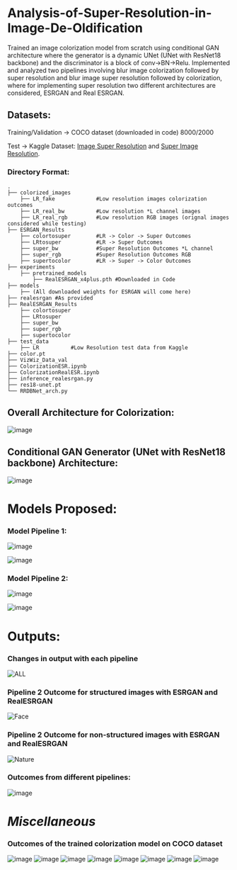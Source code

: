 # Analysis-of-Super-Resolution-in-Image-De-Oldification
Trained an image colorization model from scratch using conditional GAN architecture where the generator is a dynamic UNet (UNet with ResNet18 backbone) and the discriminator is a block of conv->BN->Relu. Implemented and analyzed two pipelines involving blur image colorization  followed by super resolution and blur image super resolution followed by colorization, where for implementing super resolution two different architectures are considered, ESRGAN and Real ESRGAN.

## Datasets:

Training/Validation -> COCO dataset (downloaded in code) 8000/2000

Test -> Kaggle Dataset: [Image Super Resolution](https://www.kaggle.com/datasets/adityachandrasekhar/image-super-resolution)
        and [Super Image Resolution](https://www.kaggle.com/datasets/akhileshdkapse/superimage-resolution).

### Directory Format:

    .
    ├── colorized_images
        ├── LR_fake             #Low resolution images colorization outcomes
        ├── LR_real_bw          #Low resolution *L channel images
        ├── LR_real_rgb         #Low resolution RGB images (orignal images considered while testing)
    ├── ESRGAN_Results
        ├── colortosuper        #LR -> Color -> Super Outcomes
        ├── LRtosuper           #LR -> Super Outcomes
        ├── super_bw            #Super Resolution Outcomes *L channel
        ├── super_rgb           #Super Resolution Outcomes RGB
        ├── supertocolor        #LR -> Super -> Color Outcomes
    ├── experiments
        ├── pretrained_models
            ├── RealESRGAN_x4plus.pth #Downloaded in Code
    ├── models
        ├── (All downloaded weights for ESRGAN will come here)
    ├── realesrgan #As provided
    ├── RealESRGAN_Results
        ├── colortosuper
        ├── LRtosuper
        ├── super_bw
        ├── super_rgb
        ├── supertocolor
    ├── test_data
        ├── LR          #Low Resolution test data from Kaggle
    ├── color.pt
    ├── VizWiz_Data_val
    ├── ColorizationESR.ipynb
    ├── ColorizationRealESR.ipynb
    ├── inference_realesrgan.py
    ├── res18-unet.pt
    └── RRDBNet_arch.py

## Overall Architecture for Colorization:
![image](https://user-images.githubusercontent.com/83297868/167446032-4893d3f5-c4f2-4475-9c2c-963b1c6b026d.png)

## Conditional GAN Generator (UNet with ResNet18 backbone) Architecture:
![image](https://user-images.githubusercontent.com/83297868/167445547-38e9d3a7-c417-4ae6-a024-cc0b7c72c9b1.png)

# Models Proposed:
### Model Pipeline 1:
![image](https://user-images.githubusercontent.com/83297868/167445812-25b81278-28e1-472b-beed-6575d86776b6.png)

![image](https://user-images.githubusercontent.com/83297868/167446170-b47b0135-25e3-48a7-909e-3e46a4abc320.png)

### Model Pipeline 2:
![image](https://user-images.githubusercontent.com/83297868/167445917-04a20c2f-60e7-41d3-bf56-f9778aa785ac.png)

![image](https://user-images.githubusercontent.com/83297868/167446230-43dfa364-a9e0-441f-9316-6e93866232f7.png)

# Outputs:

### Changes in output with each pipeline
![ALL](https://user-images.githubusercontent.com/83297868/167447882-0c8710b4-0df4-46fd-984a-2d27f06269f2.gif)

### Pipeline 2 Outcome for structured images with ESRGAN and RealESRGAN
![Face](https://user-images.githubusercontent.com/83297868/167447963-36015ab9-4666-424c-b360-20a5220ddf56.gif)

### Pipeline 2 Outcome for non-structured images with ESRGAN and RealESRGAN
![Nature](https://user-images.githubusercontent.com/83297868/167449476-ee6972fb-73b7-4fae-9b33-63ea305f4467.gif)

### Outcomes from different pipelines:
![image](https://user-images.githubusercontent.com/83297868/167447262-63143694-b0c8-4229-b86d-636d886ce42d.png)

# *Miscellaneous*
### Outcomes of the trained colorization model on COCO dataset
![image](https://user-images.githubusercontent.com/83297868/167439459-11ac5972-33df-4f8e-bd45-9fc9ab68603a.png)
![image](https://user-images.githubusercontent.com/83297868/167439481-21ff8bde-bb32-4083-93ed-047862184ee2.png)
![image](https://user-images.githubusercontent.com/83297868/167439504-32e11b46-8c0f-4530-ab90-d36da5b8d79f.png)
![image](https://user-images.githubusercontent.com/83297868/167439522-92654c34-462b-4d59-b11d-62d8a5dfee22.png)
![image](https://user-images.githubusercontent.com/83297868/167439548-0617fc73-1a71-4311-bf13-111a2069c7ed.png)
![image](https://user-images.githubusercontent.com/83297868/167439576-853e722f-8b5e-40ba-aefc-5faa56f8a0fb.png)
![image](https://user-images.githubusercontent.com/83297868/167439594-9d71c1bc-3ddf-495f-a4c4-e845ccef566f.png)
![image](https://user-images.githubusercontent.com/83297868/167439621-402049eb-ca28-44dd-bd3d-5e05b4a9e72f.png)


